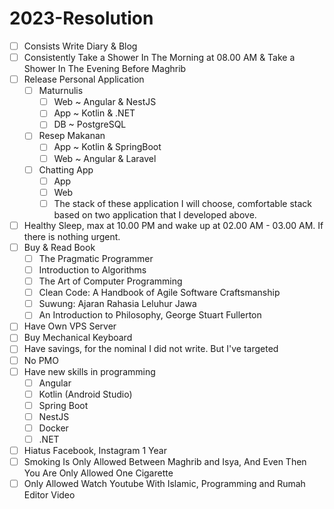 # 2023-Resolution

- [ ] Consists Write Diary & Blog
- [ ] Consistently Take a Shower In The Morning at 08.00 AM & Take a Shower In The Evening Before Maghrib
- [ ] Release Personal Application
  - [ ] Maturnulis
    - [ ] Web ~ Angular & NestJS
    - [ ] App ~ Kotlin & .NET
    - [ ] DB ~ PostgreSQL
  - [ ] Resep Makanan
    - [ ] App ~ Kotlin & SpringBoot
    - [ ] Web ~ Angular & Laravel
  - [ ] Chatting App
    - [ ] App
    - [ ] Web
    - [ ] The stack of these application I will choose, comfortable stack based on two application that I developed above.
- [ ] Healthy Sleep, max at 10.00 PM and wake up at 02.00 AM - 03.00 AM. If there is nothing urgent.
- [ ] Buy & Read Book
  - [ ] The Pragmatic Programmer
  - [ ] Introduction to Algorithms
  - [ ] The Art of Computer Programming
  - [ ] Clean Code: A Handbook of Agile Software Craftsmanship
  - [ ] Suwung: Ajaran Rahasia Leluhur Jawa
  - [ ] An Introduction to Philosophy, George Stuart Fullerton
- [ ] Have Own VPS Server
- [ ] Buy Mechanical Keyboard
- [ ] Have savings, for the nominal I did not write. But I've targeted
- [ ] No PMO
- [ ] Have new skills in programming
  - [ ] Angular
  - [ ] Kotlin (Android Studio)
  - [ ] Spring Boot
  - [ ] NestJS
  - [ ] Docker
  - [ ] .NET
- [ ] Hiatus Facebook, Instagram 1 Year
- [ ] Smoking Is Only Allowed Between Maghrib and Isya, And Even Then You Are Only Allowed One Cigarette
- [ ] Only Allowed Watch Youtube With Islamic, Programming and Rumah Editor Video 
